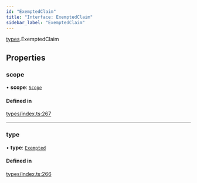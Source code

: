```yaml
---
id: "ExemptedClaim"
title: "Interface: ExemptedClaim"
sidebar_label: "ExemptedClaim"
---
```


[types](../../../modules/Types/Types.md).ExemptedClaim

## Properties

### scope

• **scope**: [`Scope`](../Scope/Scope.md)

#### Defined in

[types/index.ts:267](https://github.com/PolymeshAssociation/polymesh-sdk/blob/372a67e5d/src/types/index.ts#L267)

___

### type

• **type**: [`Exempted`](../../../enums/Types/ClaimType/ClaimType.md#exempted)

#### Defined in

[types/index.ts:266](https://github.com/PolymeshAssociation/polymesh-sdk/blob/372a67e5d/src/types/index.ts#L266)
